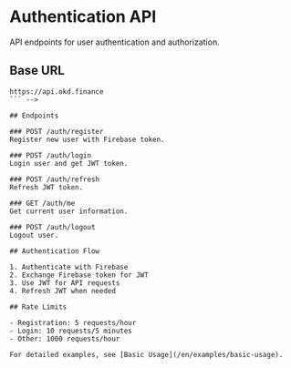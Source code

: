 # Authentication API

API endpoints for user authentication and authorization.

## Base URL
``` -->
https://api.okd.finance
``` -->

## Endpoints

### POST /auth/register
Register new user with Firebase token.

### POST /auth/login  
Login user and get JWT token.

### POST /auth/refresh
Refresh JWT token.

### GET /auth/me
Get current user information.

### POST /auth/logout
Logout user.

## Authentication Flow

1. Authenticate with Firebase
2. Exchange Firebase token for JWT
3. Use JWT for API requests
4. Refresh JWT when needed

## Rate Limits

- Registration: 5 requests/hour
- Login: 10 requests/5 minutes
- Other: 1000 requests/hour

For detailed examples, see [Basic Usage](/en/examples/basic-usage). 